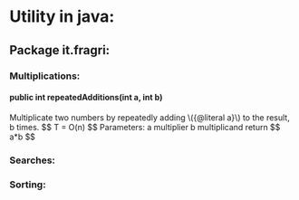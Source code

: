 # Utility in java:
## Package it.fragri:
### Multiplications:
#### public int repeatedAdditions(int a, int b)
<p>
Multiplicate two numbers by repeatedly adding \({@literal a}\) to the result, b times.
$$ T = O(n) $$
Parameters:
a multiplier
b multiplicand
return $$ a*b $$
</p>

### Searches:
### Sorting:
